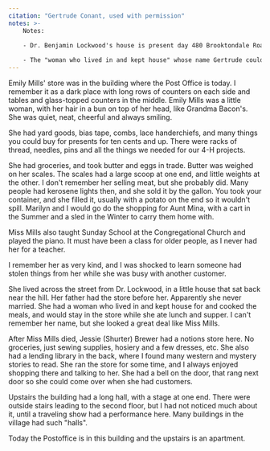 ```yaml
---
citation: "Gertrude Conant, used with permission"
notes: >-
    Notes:

    - Dr. Benjamin Lockwood's house is present day 480 Brooktondale Road. Later, "Dr. Mary" Ridgway Tinker lived and practiced there for a time. Dr. Lockwood was also a member of Brookton Congregational Church and he built the Dalebrook apartments on the foundation of the Grist Mill in the 1920's. After Dr. Lockwood's death, E. D. Shurter placed a plaque in his honor outside Dalebrook that remains today.
  
    - The "woman who lived in and kept house" whose name Gertrude couldn't remember, is a reference to Ellen Gould.
---
```

Emily Mills' store was in the building where the Post Office is today. I remember it as a dark place with long rows of counters on each side and tables and glass-topped counters in the middle. Emily Mills was a little woman, with her hair in a bun on top of her head, like Grandma Bacon's. She was quiet, neat, cheerful and always smiling.

She had yard goods, bias tape, combs, lace handerchiefs, and many things you could buy for presents for ten cents and up. There were racks of thread, needles, pins and all the things we needed for our 4-H projects.

She had groceries, and took butter and eggs in trade. Butter was weighed on her scales. The scales had a large scoop at one end, and little weights at the other. I don't remember her selling meat, but she probably did. Many people had kerosene lights then, and she sold it by the gallon. You took your container, and she filled it, usually with a potato on the end so it wouldn't spill. Marilyn and I would go do the shopping for Aunt Mina, with a cart in the Summer and a sled in the Winter to carry them home with.

Miss Mills also taught Sunday School at the Congregational Church and played the piano. It must have been a class for older people, as I never had her for a teacher. 

I remember her as very kind, and I was shocked to learn someone had stolen things from her while she was busy with another customer.

She lived across the street from Dr. Lockwood, in a little house that sat back near the hill. Her father had the store before her. Apparently she never married. She had a woman who lived in and kept house for and cooked the meals, and would stay in the store while she ate lunch and supper. I can't remember her name, but she looked a great deal like Miss Mills.

After Miss Mills died, Jessie (Shurter) Brewer had a notions store here. No groceries, just sewing supplies, hosiery and a few dresses, etc. She also had a lending library in the back, where I found many western and mystery stories to read. She ran the store for some time, and I always enjoyed shopping there and talking to her. She had a bell on the door, that rang next door so she could come over when she had customers.

Upstairs the building had a long hall, with a stage at one end. There were outside stairs leading to the second floor, but I had not noticed much about it, until a traveling show had a performance here. Many buildings in the village had such "halls".

Today the Postoffice is in this building and the upstairs is an apartment.
